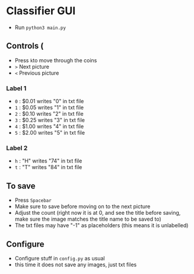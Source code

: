 # Classifier GUI
- Run ```python3 main.py```

## Controls (
- Press  `k`to move through the coins
- `>` Next picture
- `<` Previous picture
                                                                                                                                                                                                                                                               
                                                                                                                                                                     
                                                                                                                                                                     
### Label 1                                                                                                                                                         
- `0` : $0.01 writes "0" in txt file
- `1` : $0.05 writes "1" in txt file
- `2` : $0.10 writes "2" in txt file
- `3` : $0.25 writes "3" in txt file
- `4` : $1.00 writes "4" in txt file
- `5` : $2.00 writes "5" in txt file
                                                                                                                                                         
                                                                                                                                                                                                                                                                                                                                                                                                                                                                                                                                                                                       
### Label 2
- `h` : "H"  writes "74" in txt file
- `t` : "T"  writes "84" in txt file


## To save
- Press `Spacebar`
- Make sure to save before moving on to the next picture
- Adjust the count (right now it is at 0, and see the title before saving, make sure the image matches the title name to be saved to)
- The txt files may have "-1" as placeholders (this means it is unlabelled)

## Configure
- Configure stuff in  ``config.py`` as usual
- this time it does not save any images, just txt files
